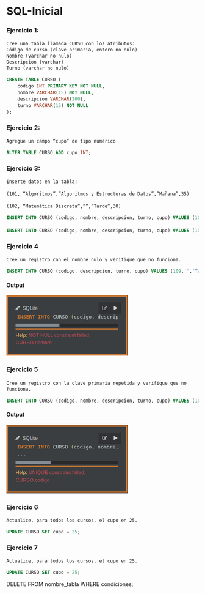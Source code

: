 # SQL-Inicial


### Ejercicio 1:
~~~
Cree una tabla llamada CURSO con los atributos: 
Código de curso (clave primaria, entero no nulo)
Nombre (varchar no nulo)
Descripcion (varchar)
Turno (varchar no nulo)
~~~
```sql
CREATE TABLE CURSO (
	codigo INT PRIMARY KEY NOT NULL,
  	nombre VARCHAR(15) NOT NULL,
  	descripcion VARCHAR(200),
  	turno VARCHAR(15) NOT NULL
);
```
### Ejercicio 2:
~~~
Agregue un campo “cupo” de tipo numérico
~~~
```sql
ALTER TABLE CURSO ADD cupo INT;
```
### Ejercicio 3:
~~~
Inserte datos en la tabla:

(101, “Algoritmos”,”Algoritmos y Estructuras de Datos”,”Mañana”,35)

(102, “Matemática Discreta”,””,”Tarde”,30)
~~~
```sql
INSERT INTO CURSO (codigo, nombre, descripcion, turno, cupo) VALUES (101, 'Algoritmos','Algoritmos y Estructuras de Datos','Mañana',35);

INSERT INTO CURSO (codigo, nombre, descripcion, turno, cupo) VALUES (102, 'Matemática Discreta','','Tarde',30);
```
### Ejercicio 4 
~~~
Cree un registro con el nombre nulo y verifique que no funciona.
~~~
```sql
INSERT INTO CURSO (codigo, descripcion, turno, cupo) VALUES (109,'','Tarde',30);
```
#### Output
![Output](images/ejercicio4-output.png)
### Ejercicio 5
~~~
Cree un registro con la clave primaria repetida y verifique que no funciona.
~~~
```sql
INSERT INTO CURSO (codigo, nombre, descripcion, turno, cupo) VALUES (102, 'Programacion','','Tarde',20);
```
#### Output
![Output](images/ejercicio5-output.png)
### Ejercicio 6
~~~
Actualice, para todos los cursos, el cupo en 25.
~~~
```sql
UPDATE CURSO SET cupo = 25;
```
### Ejercicio 7
~~~
Actualice, para todos los cursos, el cupo en 25.
~~~
```sql
UPDATE CURSO SET cupo = 25;
```



DELETE FROM nombre_tabla WHERE condiciones;

